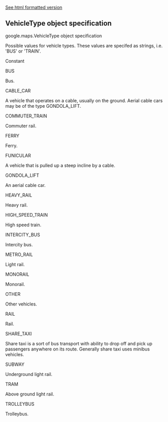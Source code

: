 [See html formatted version](https://huasofoundries.github.io/google-maps-documentation/VehicleType.html)


VehicleType object specification
--------------------------------

google.maps.VehicleType object specification

Possible values for vehicle types. These values are specifed as strings, i.e. 'BUS' or 'TRAIN'.

Constant

BUS

Bus.

CABLE\_CAR

A vehicle that operates on a cable, usually on the ground. Aerial cable cars may be of the type GONDOLA\_LIFT.

COMMUTER\_TRAIN

Commuter rail.

FERRY

Ferry.

FUNICULAR

A vehicle that is pulled up a steep incline by a cable.

GONDOLA\_LIFT

An aerial cable car.

HEAVY\_RAIL

Heavy rail.

HIGH\_SPEED\_TRAIN

High speed train.

INTERCITY\_BUS

Intercity bus.

METRO\_RAIL

Light rail.

MONORAIL

Monorail.

OTHER

Other vehicles.

RAIL

Rail.

SHARE\_TAXI

Share taxi is a sort of bus transport with ability to drop off and pick up passengers anywhere on its route. Generally share taxi uses minibus vehicles.

SUBWAY

Underground light rail.

TRAM

Above ground light rail.

TROLLEYBUS

Trolleybus.